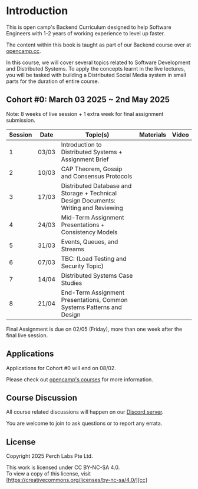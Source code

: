 # Introduction

This is open camp's Backend Curriculum designed to help Software Engineers with
1-2 years of working experience to level up faster.

The content within this book is taught as part of our Backend course over at [opencamp.cc][oc].

In this course, we will cover several topics related to Software Development and
Distributed Systems. To apply the concepts learnt in the live lectures, you will
be tasked with building a Distributed Social Media system in small parts for the
duration of entire course.

## Cohort #0: March 03 2025 ~ 2nd May 2025

Note: 8 weeks of live session + 1 extra week for final assignment submission.

| Session  | Date | Topic(s)   | Materials | Video   |
| -------- | ------------ | ------- | -------   | ------- |
| 1        | 03/03        | Introduction to Distributed Systems + Assignment Brief | | |
| 2        | 10/03        | CAP Theorem, Gossip and Consensus Protocols   | | |
| 3        | 17/03        | Distributed Database and Storage + Technical Design Documents: Writing and Reviewing | | |
| 4        | 24/03        | Mid-Term Assignment Presentations + Consistency Models| | |
| 5        | 31/03        | Events, Queues, and Streams                   | | |
| 6        | 07/03        | TBC: (Load Testing and Security Topic)        | | |
| 7        | 14/04        | Distributed Systems Case Studies              | | |
| 8        | 21/04        | End-Term Assignment Presentations, Common Systems Patterns and Design   | | |

Final Assignment is due on 02/05 (Friday), more than one week after the final live session.

## Applications

Applications for Cohort #0 will end on 08/02.

Please check out [opencamp's courses][occourses] for more information.


## Course Discussion

All course related discussions will happen on our [Discord server][dc].

You are welcome to join to ask questions or to report any errata.

## License

Copyright 2025 Perch Labs Pte Ltd.

This work is licensed under CC BY-NC-SA 4.0.<br/>
To view a copy of this license, visit [https://creativecommons.org/licenses/by-nc-sa/4.0/][cc]


[oc]: https://opencamp.cc
[cc]: https://creativecommons.org/licenses/by-nc-sa/4.0/
[occourses]: https://opencamp.cc/courses
[dc]: https://discord.gg/cXQsaRq8nr